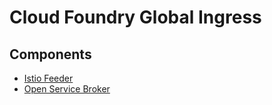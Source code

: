 # Cloud Foundry Global Ingress

## Components

* [Istio Feeder](istio-feeder)
* [Open Service Broker](service-broker)

